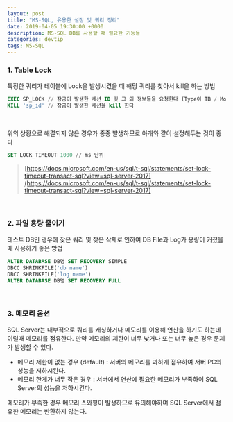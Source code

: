 ```yaml
---
layout: post
title: "MS-SQL, 유용한 설정 및 쿼리 정리"
date: 2019-04-05 19:30:00 +0000
description: MS-SQL DB를 사용할 때 필요한 기능들
categories: devtip
tags: MS-SQL
---
```


### 1. Table Lock

특정한 쿼리가 테이블에 Lock을 발생시켰을 때 해당 쿼리를 찾아서 kill을 하는 방법

```sql
EXEC SP_LOCK // 잠금이 발생한 세션 ID 및 그 외 정보들을 요청한다 (Type이 TB / Mode가 X 인 세션이 잠금이 발생)
KILL 'sp_id' // 잠금이 발생한 세션을 kill 한다
```
<br/>

위의 상황으로 해결되지 않은 경우가 종종 발생하므로 아래와 같이 설정해두는 것이 좋다

```sql
SET LOCK_TIMEOUT 1000 // ms 단위
```
> [https://docs.microsoft.com/en-us/sql/t-sql/statements/set-lock-timeout-transact-sql?view=sql-server-2017](https://docs.microsoft.com/en-us/sql/t-sql/statements/set-lock-timeout-transact-sql?view=sql-server-2017)

<br/>

### 2. 파일 용량 줄이기

테스트 DB인 경우에 잦은 쿼리 및 잦은 삭제로 인하여 DB File과 Log가 용량이 커졌을 때 사용하기 좋은 방법

```sql
ALTER DATABASE DB명 SET RECOVERY SIMPLE
DBCC SHRINKFILE('db name')
DBCC SHRINKFILE('log name')
ALTER DATABASE DB명 SET RECOVERY FULL
```

<br/>

### 3. 메모리 옵션

SQL Server는 내부적으로 쿼리를 캐싱하거나 메모리를 이용해 연산을 하기도 하는데 이럴때 메모리를 점유한다.
만약 메모리의 제한이 너무 낮거나 또는 너무 높은 경우 문제가 발생할 수 있다.

- 메모리 제한이 없는 경우 (default) : 서버의 메모리를 과하게 점유하여 서버 PC의 성능을 저하시킨다.
- 메모리 한계가 너무 작은 경우 : 서버에서 연산에 필요한 메모리가 부족하여 SQL Server의 성능을 저하시킨다.

메모리가 부족한 경우 메모리 스와핑이 발생하므로 유의해야하며 SQL Server에서 점유한 메모리는 반환하지 않는다.
